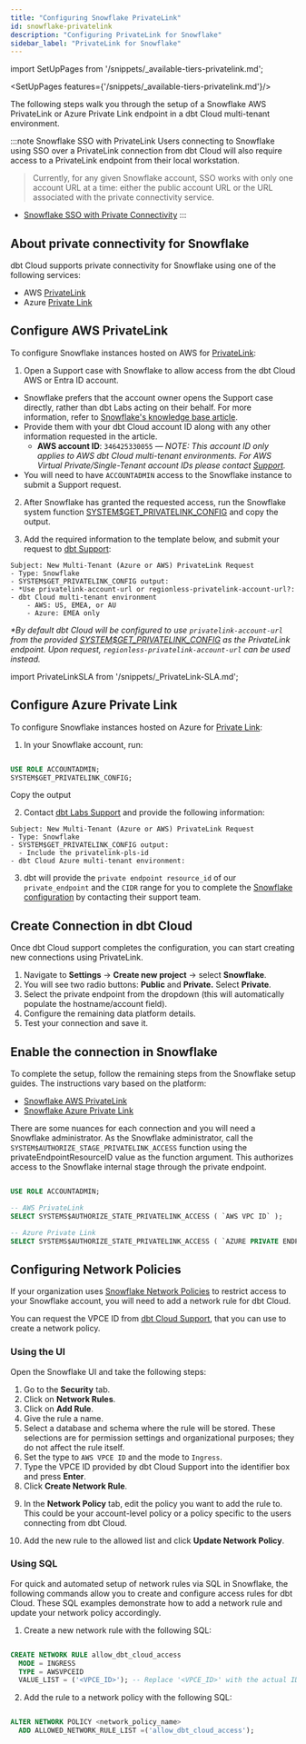 ```yaml
---
title: "Configuring Snowflake PrivateLink"
id: snowflake-privatelink
description: "Configuring PrivateLink for Snowflake"
sidebar_label: "PrivateLink for Snowflake"
---
```


import SetUpPages from '/snippets/_available-tiers-privatelink.md';

<SetUpPages features={'/snippets/_available-tiers-privatelink.md'}/>

The following steps walk you through the setup of a Snowflake AWS PrivateLink or Azure Private Link endpoint in a dbt Cloud multi-tenant environment.

:::note Snowflake SSO with PrivateLink
Users connecting to Snowflake using SSO over a PrivateLink connection from dbt Cloud will also require access to a PrivateLink endpoint from their local workstation.

>Currently, for any given Snowflake account, SSO works with only one account URL at a time: either the public account URL or the URL associated with the private connectivity service.

- [Snowflake SSO with Private Connectivity](https://docs.snowflake.com/en/user-guide/admin-security-fed-auth-overview#label-sso-private-connectivity)
:::

## About private connectivity for Snowflake

dbt Cloud supports private connectivity for Snowflake using one of the following services:

- AWS [PrivateLink](#configure-aws-privatelink)
- Azure [Private Link](#configure-azure-private-link)

## Configure AWS PrivateLink

To configure Snowflake instances hosted on AWS for [PrivateLink](https://aws.amazon.com/privatelink):

1. Open a Support case with Snowflake to allow access from the dbt Cloud AWS or Entra ID account.
- Snowflake prefers that the account owner opens the Support case directly, rather than dbt Labs acting on their behalf. For more information, refer to [Snowflake's knowledge base article](https://community.snowflake.com/s/article/HowtosetupPrivatelinktoSnowflakefromCloudServiceVendors).
- Provide them with your dbt Cloud account ID along with any other information requested in the article.
  - **AWS account ID**: `346425330055` &mdash; _NOTE: This account ID only applies to AWS dbt Cloud multi-tenant environments. For AWS Virtual Private/Single-Tenant account IDs please contact [Support](https://docs.getdbt.com/community/resources/getting-help#dbt-cloud-support)._
- You will need to have `ACCOUNTADMIN` access to the Snowflake instance to submit a Support request.

<Lightbox src="/img/docs/dbt-cloud/snowflakeprivatelink1.png" title="Open snowflake case"/>

2. After Snowflake has granted the requested access, run the Snowflake system function [SYSTEM$GET_PRIVATELINK_CONFIG](https://docs.snowflake.com/en/sql-reference/functions/system_get_privatelink_config.html) and copy the output.

3. Add the required information to the template below, and submit your request to  [dbt Support](https://docs.getdbt.com/community/resources/getting-help#dbt-cloud-support):

```
Subject: New Multi-Tenant (Azure or AWS) PrivateLink Request
- Type: Snowflake
- SYSTEM$GET_PRIVATELINK_CONFIG output:
- *Use privatelink-account-url or regionless-privatelink-account-url?: 
- dbt Cloud multi-tenant environment 
    - AWS: US, EMEA, or AU
    - Azure: EMEA only
```
_*By default dbt Cloud will be configured to use `privatelink-account-url` from the provided [SYSTEM$GET_PRIVATELINK_CONFIG](https://docs.snowflake.com/en/sql-reference/functions/system_get_privatelink_config.html) as the PrivateLink endpoint. Upon request, `regionless-privatelink-account-url` can be used instead._


import PrivateLinkSLA from '/snippets/_PrivateLink-SLA.md';

<PrivateLinkSLA />

## Configure Azure Private Link

To configure Snowflake instances hosted on Azure for [Private Link](https://learn.microsoft.com/en-us/azure/private-link/private-link-overview):

1. In your Snowflake account, run:

```sql

USE ROLE ACCOUNTADMIN;
SYSTEM$GET_PRIVATELINK_CONFIG;

```

Copy the output

2. Contact [dbt Labs Support](https://docs.getdbt.com/community/resources/getting-help#dbt-cloud-support) and provide the following information: 

```
Subject: New Multi-Tenant (Azure or AWS) PrivateLink Request
- Type: Snowflake
- SYSTEM$GET_PRIVATELINK_CONFIG output:
  - Include the privatelink-pls-id
- dbt Cloud Azure multi-tenant environment: 
```

3. dbt will provide the `private endpoint resource_id` of our `private_endpoint` and the `CIDR` range for you to complete the [Snowflake configuration](https://community.snowflake.com/s/article/HowtosetupPrivatelinktoSnowflakefromCloudServiceVendors) by contacting their support team. 

## Create Connection in dbt Cloud

Once dbt Cloud support completes the configuration, you can start creating new connections using PrivateLink. 

1. Navigate to **Settings** → **Create new project** → select **Snowflake**. 
2. You will see two radio buttons: **Public** and **Private.** Select **Private**. 
3. Select the private endpoint from the dropdown (this will automatically populate the hostname/account field).
4. Configure the remaining data platform details.
5. Test your connection and save it.

## Enable the connection in Snowflake

To complete the setup, follow the remaining steps from the Snowflake setup guides. The instructions vary based on the platform:

- [Snowflake AWS PrivateLink](https://docs.snowflake.com/en/user-guide/admin-security-privatelink)
- [Snowflake Azure Private Link](https://docs.snowflake.com/en/user-guide/privatelink-azure)

There are some nuances for each connection and you will need a Snowflake administrator. As the Snowflake administrator, call the `SYSTEM$AUTHORIZE_STAGE_PRIVATELINK_ACCESS` function using the privateEndpointResourceID value as the function argument. This authorizes access to the Snowflake internal stage through the private endpoint. 

```sql

USE ROLE ACCOUNTADMIN;

-- AWS PrivateLink
SELECT SYSTEMS$AUTHORIZE_STATE_PRIVATELINK_ACCESS ( `AWS VPC ID` );

-- Azure Private Link
SELECT SYSTEMS$AUTHORIZE_STATE_PRIVATELINK_ACCESS ( `AZURE PRIVATE ENDPOINT RESOURCE ID` );

```

## Configuring Network Policies
If your organization uses [Snowflake Network Policies](https://docs.snowflake.com/en/user-guide/network-policies) to restrict access to your Snowflake account, you will need to add a network rule for dbt Cloud. 

You can request the VPCE ID from [dbt Cloud Support](mailto:support@getdbt.com), that you can use to create a network policy. 

### Using the UI

Open the Snowflake UI and take the following steps:
1. Go to the **Security** tab.
2. Click on **Network Rules**.
3. Click on **Add Rule**.
4. Give the rule a name.
5. Select a database and schema where the rule will be stored. These selections are for permission settings and organizational purposes; they do not affect the rule itself.
6. Set the type to `AWS VPCE ID` and the mode to `Ingress`.
7. Type the VPCE ID provided by dbt Cloud Support into the identifier box and press **Enter**.
8. Click **Create Network Rule**.

<Lightbox src="/img/docs/dbt-cloud/snowflakeprivatelink2.png" title="Create Network Rule"/>

9. In the **Network Policy** tab, edit the policy you want to add the rule to. This could be your account-level policy or a policy specific to the users connecting from dbt Cloud.


10. Add the new rule to the allowed list and click **Update Network Policy**.

<Lightbox src="/img/docs/dbt-cloud/snowflakeprivatelink3.png" title="Update Network Policy"/>

### Using SQL

For quick and automated setup of network rules via SQL in Snowflake, the following commands allow you to create and configure access rules for dbt Cloud. These SQL examples demonstrate how to add a network rule and update your network policy accordingly.

1. Create a new network rule with the following SQL:
```sql

CREATE NETWORK RULE allow_dbt_cloud_access
  MODE = INGRESS
  TYPE = AWSVPCEID
  VALUE_LIST = ('<VPCE_ID>'); -- Replace '<VPCE_ID>' with the actual ID provided

```

2. Add the rule to a network policy with the following SQL:
```sql

ALTER NETWORK POLICY <network_policy_name>
  ADD ALLOWED_NETWORK_RULE_LIST =('allow_dbt_cloud_access');

```

